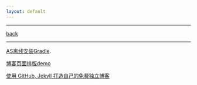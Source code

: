```yaml
---
layout: default
---
```



---
[back](./)

---

[AS离线安装Gradle](android_2017-09-04.md).


[博客页面排版demo](demo.md)


[使用 GitHub, Jekyll 打造自己的免费独立博客](http://blog.csdn.net/on_1y/article/details/19259435)

